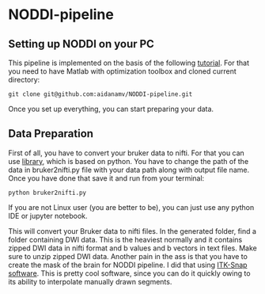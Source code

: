 # NODDI-pipeline
## Setting up NODDI on your PC
This pipeline is implemented on the basis of the following [tutorial](http://mig.cs.ucl.ac.uk/index.php?n=Tutorial.NODDImatlab).
For that you need to have Matlab with optimization toolbox and cloned current directory:

`git clone git@github.com:aidanamv/NODDI-pipeline.git` 

Once you set up everything, you can start preparing your data. 

## Data Preparation
First of all, you have to convert your bruker data to nifti. For that you can use [library](https://github.com/SebastianoF/bruker2nifti), which is based on python. You have to change the path of the data in bruker2nifti.py file with your data path along with output file name. Once you have done that save it and run from your terminal:

`python bruker2nifti.py` 

If you are not Linux user (you are better to be), you can just use any python IDE or jupyter notebook.

This will convert your Bruker data to nifti files. In the generated folder, find a folder containing DWI data. This is the heaviest normally and it contains zipped DWI data in nifti format and b values and b vectors in text files. Make sure to unzip zipped DWI data. Another pain in the ass is that you have to create the mask of the brain for NODDI pipeline. I did that using [ITK-Snap software](http://www.itksnap.org/pmwiki/pmwiki.php). This is pretty cool software, since you can do it quickly owing to its ability to interpolate manually drawn segments.   
